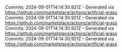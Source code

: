 Commits: 2024-09-01T14:14:30.921Z - Generated via https://github.com/marketplace/actions/artificial-grass
<br>
Commits: 2024-09-01T14:14:30.921Z - Generated via https://github.com/marketplace/actions/artificial-grass
<br>
Commits: 2024-09-01T14:14:30.921Z - Generated via https://github.com/marketplace/actions/artificial-grass
<br>
Commits: 2024-09-01T14:14:30.921Z - Generated via https://github.com/marketplace/actions/artificial-grass
<br>
